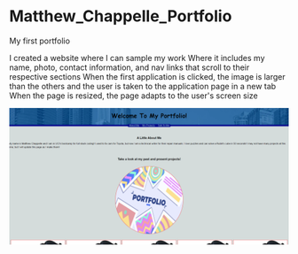 # Matthew_Chappelle_Portfolio
My first portfolio

I created a website where I can sample my work
Where it includes my name, photo, contact information, and nav links that scroll to their respective sections
When the first application is clicked, the image is larger than the others and the user is taken to the application page in a new tab
When the page is resized, the page adapts to the user's screen size

![def]

[def]: ./Assets/images/Website.png